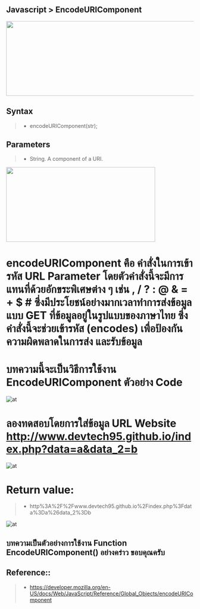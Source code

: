 ## Javascript > EncodeURIComponent

<img align="center" width="600" height="200" src="https://devtech95.github.io/Day2_EncodeURIComponent/Pic/banner.png">

## Syntax

> - encodeURIComponent(str);

## Parameters

> - String. A component of a URI.

<img align="center" width="400" height="200" src="https://devtech95.github.io/Day2_EncodeURIComponent/Pic/Simple.PNG">

# encodeURIComponent คือ คำสั่งในการเข้ารหัส URL Parameter โดยตัวคำสั่งนี้จะมีการแทนที่ด้วยอักขระพิเศษต่าง ๆ เช่น , / ? : @ & = + $ # ซึ่งมีประโยชน์อย่างมากเวลาทำการส่งข้อมูลแบบ GET ที่ข้อมูลอยู่ในรูปแบบของภาษาไทย ซึ่งคำสั่งนี้จะช่วยเข้ารหัส (encodes) เพื่อป้องกันความผิดพลาดในการส่ง และรับข้อมูล


# บทความนี้จะเป็นวิธีการใช้งาน EncodeURIComponent  ตัวอย่าง Code
![at](https://devtech95.github.io/Day2_EncodeURIComponent/Pic/Simplecode.PNG)


# ลองทดสอบโดยการใส่ข้อมูล URL Website http://www.devtech95.github.io/index.php?data=a&data_2=b
![at](https://devtech95.github.io/Day2_EncodeURIComponent/Pic/test1.PNG)

# Return value:
> - http%3A%2F%2Fwww.devtech95.github.io%2Findex.php%3Fdata%3Da%26data_2%3Db

![at](https://devtech95.github.io/Day2_EncodeURIComponent/Pic/Returnvalue.PNG)


## บทความเป็นตัวอย่างการใช้งาน Function EncodeURIComponent() อย่างคร่าว  ขอบคุณครับ


Reference::
---------------------------------------
> - https://developer.mozilla.org/en-US/docs/Web/JavaScript/Reference/Global_Objects/encodeURIComponent
